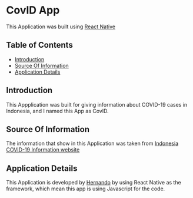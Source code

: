 # CovID App

This Application was built using [React Native](https://reactnative.dev/)

## Table of Contents

- [Introduction](#introduction)
- [Source Of Information](#source-of-information)
- [Application Details](#application-details)

## Introduction

This Appplication was built for giving information about COVID-19 cases in Indonesia, and I named this App as CovID.

## Source Of Information

The information that show in this Application was taken from [Indonesia COVID-19 Information website](https://covid19.go.id/)

## Application Details

This Application is developed by [Hernando](https://github.com/Hernando17) by using React Native as the framework, which mean this app is using Javascript for the code.
